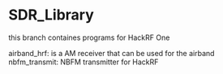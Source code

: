 # SDR_Library
this branch containes programs for HackRF One

airband_hrf: is a AM receiver that can be used for the airband
nbfm_transmit: NBFM transmitter for HackRF
